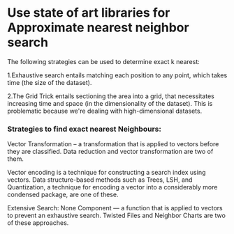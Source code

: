 # Use state of art libraries for Approximate nearest neighbor search
The following strategies can be used to determine exact k nearest:

1.Exhaustive search entails matching each position to any point, which takes time (the size of the dataset).

2.The Grid Trick entails sectioning the area into a grid, that necessitates increasing time and space (in the dimensionality of the dataset).
This is problematic because we're dealing with high-dimensional datasets.

### Strategies to find exact nearest Neighbours:

Vector Transformation – a transformation that is applied to vectors before they are classified.
Data reduction and vector transformation are two of them.

Vector encoding is a technique for constructing a search index using vectors.
Data structure-based methods such as Trees, LSH, and Quantization, a technique for encoding a vector into a considerably more condensed package, are one of these.

Extensive Search: None Component — a function that is applied to vectors to prevent an exhaustive search.
Twisted Files and Neighbor Charts are two of these approaches.
